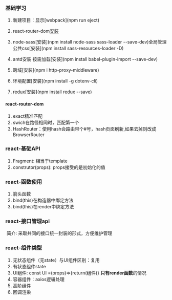 ### 基础学习

1. 新建项目：显示[webpack](npm run eject)

2. react-router-dom[安装](<!--npm install react-router-dom --save-dev-->)

3. node-sass[安装](npm install node-sass sass-loader --save-dev)全局管理公共css[安装](npm install sass-resources-loader -D)

4. antd安装 按需加载[安装](npm install babel-plugin-import --save-dev)

5. 跨域[安装](npm i http-proxy-middleware)

6. 环境配置[安装](npm install -g dotenv-cli)

7. redux[安装](npm install redux --save)

   

#### react-router-dom

1. exact精准匹配
2. swich在路径相同时，匹配第一个
3. HashRouter：使用hash会路由带个#号，hash页面刷新,如果去掉则改成BrowserRouter

### react-基础API

1. Fragment: 相当于template
2. construtor(props): props接受的是初始化的值

### react-函数使用

1. 箭头函数
2. bind(this)在构造器中绑定方法
3. bind(this)在render中绑定方法

### react-接口管理api

​	简介: 采取共同的接口统一封装的形式，方便维护管理

### react-组件类型

1. 无状态组件（无state）与UI组件区别：复用 
2. 有状态组件state
3. UI组件: const UI =(props)=>{return(组件)} **只有render函数**的情况
4. 容器组件：axios逻辑处理
5. 高阶组件
6. 回调渲染


